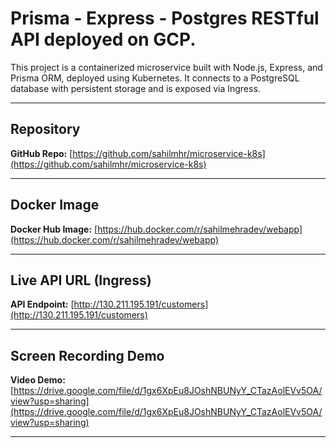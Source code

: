 # Prisma - Express - Postgres RESTful API deployed on GCP.

This project is a containerized microservice built with Node.js, Express, and Prisma ORM, deployed using Kubernetes. It connects to a PostgreSQL database with persistent storage and is exposed via Ingress.

---

## Repository

**GitHub Repo:** [https://github.com/sahilmhr/microservice-k8s](https://github.com/sahilmhr/microservice-k8s)

---

## Docker Image

**Docker Hub Image:** [https://hub.docker.com/r/sahilmehradev/webapp](https://hub.docker.com/r/sahilmehradev/webapp)

---

## Live API URL (Ingress)

**API Endpoint:** [http://130.211.195.191/customers](http://130.211.195.191/customers)

---

## Screen Recording Demo

**Video Demo:** [https://drive.google.com/file/d/1gx6XpEu8JOshNBUNyY_CTazAolEVv5OA/view?usp=sharing](https://drive.google.com/file/d/1gx6XpEu8JOshNBUNyY_CTazAolEVv5OA/view?usp=sharing)

---
